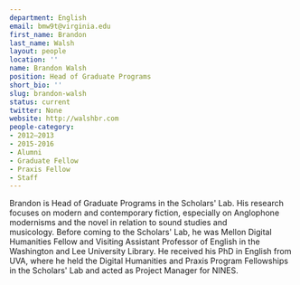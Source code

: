 ```yaml
---
department: English
email: bmw9t@virginia.edu
first_name: Brandon
last_name: Walsh
layout: people
location: ''
name: Brandon Walsh
position: Head of Graduate Programs
short_bio: ''
slug: brandon-walsh
status: current
twitter: None
website: http://walshbr.com
people-category:
- 2012–2013
- 2015-2016
- Alumni
- Graduate Fellow
- Praxis Fellow
- Staff
---
```


Brandon is Head of Graduate Programs in the Scholars' Lab. His research focuses on modern and contemporary fiction, especially on Anglophone modernisms and the novel in relation to sound studies and musicology. Before coming to the Scholars' Lab, he was Mellon Digital Humanities Fellow and Visiting Assistant Professor of English in the Washington and Lee University Library. He received his PhD in English from UVA, where he held the Digital Humanities and Praxis Program Fellowships in the Scholars' Lab and acted as Project Manager for NINES.
